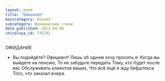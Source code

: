 ```yaml
---
layout: poem
title: "Ожидание"
maincategory: Поэзия
subcategory: Иронические стихи
date_published: 2013-04-04
chitalnya_id: 776782
---
```




ОЖИДАНИЕ

- Вы подойдёте? Официант!
Лишь об одном хочу просить я:
Когда вы выйдете на пенсию,
То не забудьте передать
Тому, кто будет после вас 
Обслуживать клиентов ваших,
Что всё ещё я жду бифштекса
Того, что заказал вчера.






